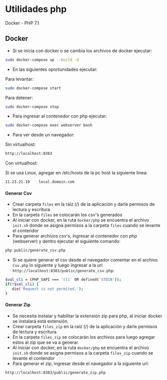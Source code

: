 # Utilidades php
Docker - PHP 7.1

## Docker
- Si se inicia con docker o se cambia los archivos de docker ejecutar:
```bash
sudo docker-compose up --build -d
```
- En las siguientes oportunidades ejecutar:

Para levantar:
```bash
sudo docker-compose start
```
Para detener:
```bash
sudo docker-compose stop
```
- Para ingresar al contenedor con php ejecutar:
```bash
sudo docker-compose exec webserver bash
```
- Para ver desde un navegador:

Sin virtualhost:
```bash
http://localhost:8383
```
Con virtualhost:

Si se usa Linux, agregar en /etc/hosts de la pc host la siguiente linea:
```bash
11.23.21.19    local.domain.com
```

#### Generar Csv
- Crear carpeta `files` en la raíz (/) de la aplicación y darle permisos de lectura y escritura
- En la carpeta `files` se colocarán los csv's generados
- Al iniciar con docker, en la ruta `docker/php` se encuentra el archivo `init.sh` donde se asigna permisos a la carpeta `files` cuando se levante el contendor
- Para generar archivos csv's, ingresar al contenedor con php (webserver) y dentro ejecutar el siguiente comando:
```bash
php public/generate_csv.php
```
- Si se quiere generar el csv desde el navegador comentar en el archivo `Csv.php` lo siguiente y luego ingresar a la url `http://localhost:8383/public/generate_csv.php`:
```bash
$val_cli = (PHP_SAPI === 'cli' OR defined('STDIN'));
if(!$val_cli) {
   die('Request is not permited.');
}
```
#### Generar Zip
- Se necesita instalar y habilitar la extensión zip para php, al iniciar docker se instalará está extensión.
- Crear carpeta `files_zip` en la raíz (/) de la aplicación y darle permisos de lectura y escritura
- En la carpeta `files_zip` se colocarán los archivos para luego agregar estos al zip que se va a generar.
- Al iniciar con docker, en la ruta `docker/php` se encuentra el archivo `init.sh` donde se asigna permisos a la carpeta `files_zip` cuando se levante el contendor
- Para generar el zip, ingresar desde el navegador a la siguiente url:
```bash
http://localhost:8383/public/generate_zip.php
```